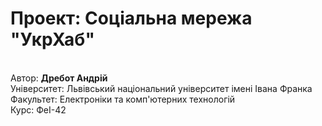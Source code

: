 <h1>Проект: Соціальна мережа "УкрХаб"</h1>
<br>
Автор: <b>Дребот Андрій</b>
<br>
Університет: Львівський національний університет імені Івана Франка
<br>
Факультет: Електроніки та комп'ютерних технологій
<br>
Курс: ФеІ-42
